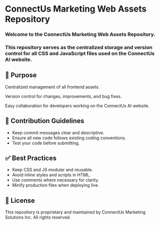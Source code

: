 # ConnectUs Marketing Web Assets Repository

### Welcome to the ConnectUs Marketing Web Assets Repository.
### This repository serves as the centralized storage and version control for all CSS and JavaScript files used on the ConnectUs AI website.

## 🎯 Purpose
Centralized management of all frontend assets.

Version control for changes, improvements, and bug fixes.

Easy collaboration for developers working on the ConnectUs AI website.

## 🤝 Contribution Guidelines
- Keep commit messages clear and descriptive.
- Ensure all new code follows existing coding conventions.
- Test your code before submitting.

## ✅ Best Practices
- Keep CSS and JS modular and reusable.
- Avoid inline styles and scripts in HTML.
- Use comments where necessary for clarity.
- Minify production files when deploying live.

## 📄 License
This repository is proprietary and maintained by ConnectUs Marketing Solutions Inc.
All rights reserved.
